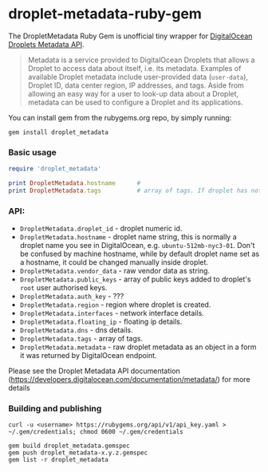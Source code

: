# droplet-metadata-ruby-gem


The DropletMetadata Ruby Gem is unofficial tiny wrapper for [DigitalOcean Droplets Metadata API](https://developers.digitalocean.com/documentation/metadata/).

> Metadata is a service provided to DigitalOcean Droplets that allows a Droplet to access data about itself,
> i.e. its metadata. Examples of available Droplet metadata include user-provided data (`user-data`),
> Droplet ID, data center region, IP addresses, and tags. Aside from allowing an easy way for a user
> to look-up data about a Droplet, metadata can be used to configure a Droplet and its applications.



You can install gem from the rubygems.org repo, by simply running:

```
gem install droplet_metadata
```

### Basic usage

```ruby
require 'droplet_metadata'

print DropletMetadata.hostname      # 
print DropletMetadata.tags          # array of tags. If droplet has not tags empty array will be returned
```

### API:

 - `DropletMetadata.droplet_id` - droplet numeric id.
 - `DropletMetadata.hostname` - droplet name string, this is normally a droplet name you see in DigitalOcean, e.g. `ubuntu-512mb-nyc3-01`.
   Don't be confused by machine hostname, while by default droplet name set as a hostname, it could be changed manually inside droplet.
 - `DropletMetadata.vendor_data` - raw vendor data as string.
 - `DropletMetadata.public_keys` - array of public keys added to droplet's `root` user authorised keys. 
 - `DropletMetadata.auth_key` - ???
 - `DropletMetadata.region` - region where droplet is created.
 - `DropletMetadata.interfaces` - network interface details.
 - `DropletMetadata.floating_ip` - floating ip details.
 - `DropletMetadata.dns` - dns details.        
 - `DropletMetadata.tags` - array of tags.
 - `DropletMetadata.metadata` - raw droplet metadata as an object in a form it was returned by DigitalOcean endpoint.

Please see the Droplet Metadata API documentation (https://developers.digitalocean.com/documentation/metadata/) for more details


### Building and publishing

```
curl -u <username> https://rubygems.org/api/v1/api_key.yaml > ~/.gem/credentials; chmod 0600 ~/.gem/credentials

gem build droplet_metadata.gemspec
gem push droplet_metadata-x.y.z.gemspec
gem list -r droplet_metadata
```
